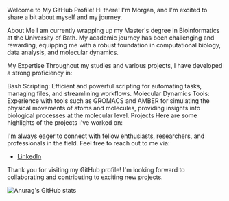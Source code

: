 Welcome to My GitHub Profile!
Hi there! I'm Morgan, and I'm excited to share a bit about myself and my journey.

About Me
I am currently wrapping up my Master's degree in Bioinformatics at the University of Bath. My academic journey has been challenging and rewarding, equipping me with a robust foundation in computational biology, data analysis, and molecular dynamics.

My Expertise
Throughout my studies and various projects, I have developed a strong proficiency in:

Bash Scripting: Efficient and powerful scripting for automating tasks, managing files, and streamlining workflows.
Molecular Dynamics Tools: Experience with tools such as GROMACS and AMBER for simulating the physical movements of atoms and molecules, providing insights into biological processes at the molecular level.
Projects
Here are some highlights of the projects I've worked on:

I'm always eager to connect with fellow enthusiasts, researchers, and professionals in the field. Feel free to reach out to me via:

- [LinkedIn](https://www.linkedin.com/in/morgan-cockrill-b1b1b223b/)


Thank you for visiting my GitHub profile! I'm looking forward to collaborating and contributing to exciting new projects.


![Anurag's GitHub stats](https://github-readme-stats.vercel.app/api?username=MCrill&show_icons=true&theme=vision-friendly-dark)
